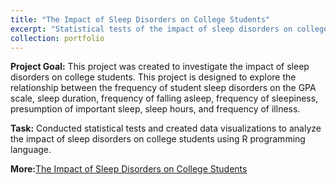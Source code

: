 ```yaml
---
title: "The Impact of Sleep Disorders on College Students"
excerpt: "Statistical tests of the impact of sleep disorders on college students using R Programming Language<br><br><img src='/images/pf9.jpg' style='width:400px; height: 250px'><img src='/images/pf9.1.jpg' style='width:400px; height: auto'>"
collection: portfolio
---
```


**Project Goal:** This project was created to investigate the impact of sleep disorders on college students. This project is designed to explore the relationship between the frequency of student sleep disorders on the GPA scale, sleep duration, frequency of falling asleep, frequency of sleepiness, presumption of important sleep, sleep hours, and frequency of illness.

**Task:** Conducted statistical tests and created data visualizations to analyze the impact of sleep disorders on college students using R programming language.

**More:**[The Impact of Sleep Disorders on College Students](https://github.com/antonettekelly/The-Impact-of-Sleep-Disorders-on-College-Students-R)
